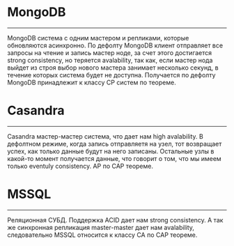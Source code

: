 # MongoDB
___
MongoDB система с одним мастером и репликами, которые обновляются асинхронно. По дефолту MongoDB клиент отправляет все
запросы на чтение и запись мастер ноде, за счет этого достигается strong consistency, но теряется avalability, так как,
если мастер нода выйдет из строя выбор нового мастера занимает несколько секунд, в течение которых система будет не 
доступна. Получается по дефолту MongoDB принадлежит к классу CP систем по теореме.

# Casandra
___
Casandra мастер-мастер система, что дает нам high avalability. В дефолтном режиме, когда запись отправляетя на узел,
тот возвращает успех, как только данные будут на него записаны. Остальные узлы в какой-то момент получается данные,
что говорит о том, что мы имеем только eventuly consistency. AP по CAP теореме.

# MSSQL
___
Реляционная СУБД. Поддержка ACID дает нам strong consistency. А так же синхронная репликация master-master дает нам 
avalability, следовательно MSSQL относится к классу CA по CAP теореме.